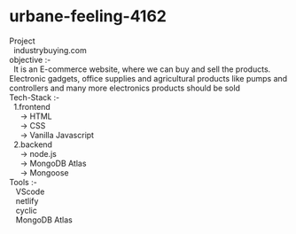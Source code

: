 # urbane-feeling-4162

Project<br/> &nbsp;&nbsp;industrybuying.com<br/>
objective   :- <br/>&nbsp;&nbsp;It is an E-commerce website, where we can buy and sell the products.
             Electronic gadgets, office supplies and agricultural products like pumps and controllers and many more electronics products should be sold<br/>
Tech-Stack  :- <br/>
&nbsp;&nbsp;1.frontend<br/>
                 &nbsp;&nbsp;&nbsp;&nbsp;&nbsp;-> HTML<br/>
                 &nbsp;&nbsp;&nbsp;&nbsp;&nbsp;-> CSS<br/>
                 &nbsp;&nbsp;&nbsp;&nbsp;&nbsp;-> Vanilla Javascript<br/>
&nbsp;&nbsp;2.backend<br/>
                 &nbsp;&nbsp;&nbsp;&nbsp;&nbsp;-> node.js<br/>
                 &nbsp;&nbsp;&nbsp;&nbsp;&nbsp;-> MongoDB Atlas<br/>
                 &nbsp;&nbsp;&nbsp;&nbsp;&nbsp;-> Mongoose<br/>
Tools       :-<br/>
&nbsp;&nbsp;&nbsp;VScode<br/>&nbsp;&nbsp;&nbsp;netlify<br/>&nbsp;&nbsp;&nbsp;cyclic<br/>&nbsp;&nbsp;&nbsp;MongoDB Atlas<br/>
